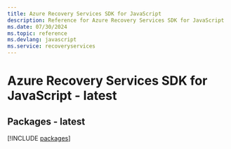 ```yaml
---
title: Azure Recovery Services SDK for JavaScript
description: Reference for Azure Recovery Services SDK for JavaScript
ms.date: 07/30/2024
ms.topic: reference
ms.devlang: javascript
ms.service: recoveryservices
---
```

# Azure Recovery Services SDK for JavaScript - latest
## Packages - latest
[!INCLUDE [packages](recovery-services-index.md)]